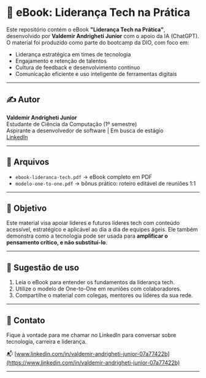 # 📘 eBook: Liderança Tech na Prática

Este repositório contém o eBook **"Liderança Tech na Prática"**, desenvolvido por **Valdemir Andrigheti Junior** com o apoio da IA (ChatGPT). O material foi produzido como parte do bootcamp da DIO, com foco em:

- Liderança estratégica em times de tecnologia
- Engajamento e retenção de talentos
- Cultura de feedback e desenvolvimento contínuo
- Comunicação eficiente e uso inteligente de ferramentas digitais

---

## ✍️ Autor

**Valdemir Andrigheti Junior**  
Estudante de Ciência da Computação (1º semestre)  
Aspirante a desenvolvedor de software | Em busca de estágio  
[LinkedIn](https://www.linkedin.com/in/valdemir-andrigheti-junior-07a77422b)

---

## 📎 Arquivos

- `ebook-lideranca-tech.pdf` → eBook completo em PDF
- `modelo-one-to-one.pdf` → bônus prático: roteiro editável de reuniões 1:1

---

## 🧠 Objetivo

Este material visa apoiar líderes e futuros líderes tech com conteúdo acessível, estratégico e aplicável ao dia a dia de equipes ágeis. Ele também demonstra como a tecnologia pode ser usada para **amplificar o pensamento crítico, e não substituí-lo**.

---

## 💬 Sugestão de uso

1. Leia o eBook para entender os fundamentos da liderança tech.
2. Utilize o modelo de One-to-One em reuniões com colaboradores.
3. Compartilhe o material com colegas, mentores ou líderes da sua rede.

---

## 🤝 Contato

Fique à vontade para me chamar no LinkedIn para conversar sobre tecnologia, carreira e liderança.

📬 [www.linkedin.com/in/valdemir-andrigheti-junior-07a77422b](https://www.linkedin.com/in/valdemir-andrigheti-junior-07a77422b)

---
